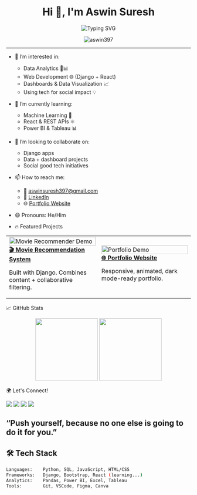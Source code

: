 <!---
aswin397/aswin397 is a ✨ special ✨ repository because its `README.md` (this file) appears on your GitHub profile.
You can click the Preview link to take a look at your changes.
--->

<h1 align="center">Hi 👋, I'm Aswin Suresh</h1>

<p align="center">
  <img src="https://readme-typing-svg.demolab.com?font=Fira+Code&pause=1000&color=00ADB5&center=true&vCenter=true&width=435&lines=MBA+in+Data+Analytics+%7C+Django+Dev;Erasmus+Exchange+Scholar+%7C+Future+Data+Leader;Tech+Explorer+%7C+Social+Impact+Driven+%7C+Lifelong+Learner" alt="Typing SVG" />
</p>

<p align="center">
  <img src="https://komarev.com/ghpvc/?username=aswin397&label=Profile+Visitors&color=0e75b6&style=flat" alt="aswin397" />
</p>

---

- 👀 I’m interested in:
  - Data Analytics 🧠📊
  - Web Development 🌐 (Django + React)
  - Dashboards & Data Visualization 📈
  - Using tech for social impact 💡

- 🌱 I’m currently learning:
  - Machine Learning 🤖
  - React & REST APIs ⚛️
  - Power BI & Tableau 📊

- 💞️ I’m looking to collaborate on:
  - Django apps
  - Data + dashboard projects
  - Social good tech initiatives

- 📫 How to reach me:
  - 📧 aswinsuresh397@gmail.com
  - 🔗 [LinkedIn](https://www.linkedin.com/in/aswin-suresh-448785273/)
  - 🌐 [Portfolio Website](https://aswin397.github.io/Aswin-Portfolio-/)

- 😄 Pronouns: He/Him
- 🔥 Featured Projects
<table> <tr> <td width="50%"> <a href="https://github.com/aswinsuresh010/movie-recommendation" target="_blank"> <img src="https://media.giphy.com/media/v1.Y2lkPTc5MGI3NjExNjNiZjNmMzQ5M2M3YTVhMWI3ZGVhN2U5MmViYzFlZDcwNjNhZWZjNSZjdD1n/0WZ0eiBc2Fze3I9n5I/giphy.gif" alt="Movie Recommender Demo" width="100%" /> <br /> <b>🎬 Movie Recommendation System</b> </a> <p>Built with Django. Combines content + collaborative filtering.</p> </td> <td width="50%"> <a href="https://aswinsureshportfolio.netlify.app/" target="_blank"> <img src="https://media.giphy.com/media/v1.Y2lkPTc5MGI3NjExZDhiMmJkMTRmNjliZjFiNTU4YjY2NzlhZjNkZTk4ZTUwODg5ODk1YyZjdD1n/1msHhzv7biPb4Z7yPO/giphy.gif" alt="Portfolio Demo" width="100%" /> <br /> <b>🌐 Portfolio Website</b> </a> <p>Responsive, animated, dark mode-ready portfolio.</p> </td> </tr> </table>
📈 GitHub Stats
<p align="center"> <img height="170" src="https://github-readme-stats.vercel.app/api?username=aswin397&show_icons=true&theme=tokyonight&count_private=true&hide=issues&hide_border=false" /> <img height="170" src="https://github-readme-stats.vercel.app/api/top-langs/?username=aswin397&layout=compact&theme=tokyonight&hide_border=false" /> </p>
🌍 Let's Connect!
<p> <a href="https://www.linkedin.com/in/aswin-suresh-448785273/" target="_blank"><img src="https://img.shields.io/badge/LinkedIn-blue?style=flat&logo=linkedin" /></a> <a href="mailto:aswinsuresh397@gmail.com"><img src="https://img.shields.io/badge/Gmail-D14836?style=flat&logo=gmail&logoColor=white" /></a> <a href="https://github.com/aswin397"><img src="https://img.shields.io/badge/GitHub-000?style=flat&logo=github&logoColor=white" /></a> <a href="https://aswin397.github.io/Aswin-Portfolio-/"><img src="https://img.shields.io/badge/Portfolio-000000?style=flat&logo=react&logoColor=61DAFB" /></a> </p>


“Push yourself, because no one else is going to do it for you.”
---

## 🛠️ Tech Stack

```bash
Languages:    Python, SQL, JavaScript, HTML/CSS  
Frameworks:   Django, Bootstrap, React (learning...)  
Analytics:    Pandas, Power BI, Excel, Tableau  
Tools:        Git, VSCode, Figma, Canva
